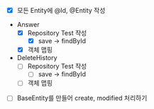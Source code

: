 - [X] 모든 Entity에 @Id, @Entity 작성
  
- Answer
  - [X] Repository Test 작성
    - [X] save -> findById
  - [X] 객체 맵핑
- DeleteHistory
  - [ ] Repository Test 작성
    - [ ] save -> findById
  - [ ] 객체 맵핑
- [ ] BaseEntity를 만들어 create, modified 처리하기
